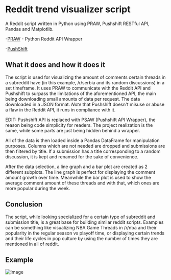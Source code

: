 # Reddit trend visualizer script

A Reddit script written in Python using PRAW, Pushshift RESTful API, Pandas and Matplotlib.

-[PRAW](https://github.com/praw-dev/praw) - Python Reddit API Wrapper

-[PushShift](https://github.com/pushshift/api) 

## What it does and how it does it 

The script is used for visualizing the amount of comments certain threads in a subreddit have (in this example, /r/serbia and its random discussions) in a set timeframe.
It uses PRAW to communicate with the Reddit API and Pushshift to surpass the limitations of the aforementioned API, the main being downloading small amounts of data per request. The data downloaded in a JSON format. 
_Note_ that Pushshift doesn't misuse or abuse a flaw in the Reddit API, it runs in compliance with it.

EDIT: Pushshift API is replaced with PSAW (Pushshift API Wrapper), the reason being code simplicity for readers. The project realization is the same, while some parts are just being hidden behind a wrapper. 

All of the data is then loaded inside a  Pandas DataFrame for manipulation purposes. Columns which are not needed are dropped and submissions are then filtered by title. If a submission has a title corresponding to a random discussion, it is kept and renamed for the sake of convenience. 

After the data selection, a line graph and a bar plot are created as 2 different subplots. The line graph is perfect for displaying the comment amount growth over time. Meanwhile the bar plot is used to show the average comment amount of these threads and with that, which ones are more popular during the week.

## Conclusion

The script, while looking specialized for a certain type of subreddit and submission title, is a great base for building similar reddit scripts. Examples can be something like visualizing NBA Game Threads in /r/nba and their popularity in the regular season vs playoff time, or displaying certain trends and their life cycles in pop culture by using the number of times they are mentioned in all of reddit.

## Example

![Image](https://github.com/UrosVuj/Reddit-comment-visualizer/blob/master/Scraper_visualization.png?raw=true)








